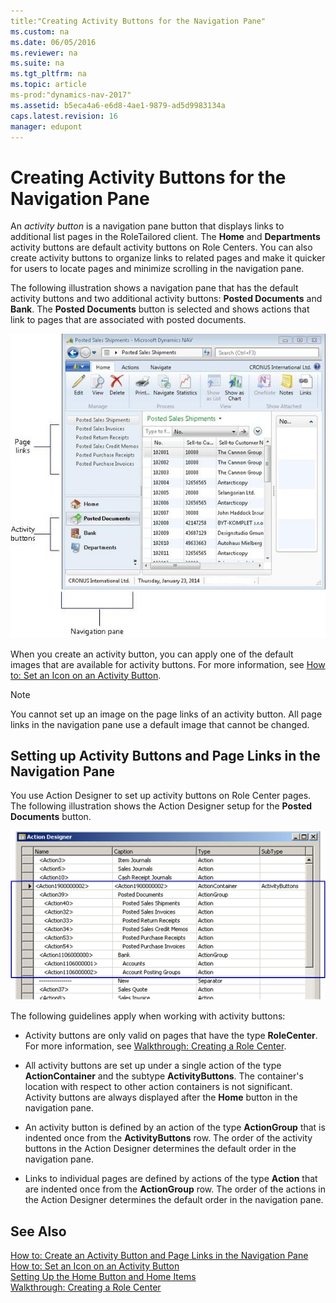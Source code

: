 ```yaml
---
title:"Creating Activity Buttons for the Navigation Pane"
ms.custom: na
ms.date: 06/05/2016
ms.reviewer: na
ms.suite: na
ms.tgt_pltfrm: na
ms.topic: article
ms-prod:"dynamics-nav-2017"
ms.assetid: b5eca4a6-e6d8-4ae1-9879-ad5d9983134a
caps.latest.revision: 16
manager: edupont
---
```

# Creating Activity Buttons for the Navigation Pane
An *activity button* is a navigation pane button that displays links to additional list pages in the RoleTailored client. The **Home** and **Departments** activity buttons are default activity buttons on Role Centers. You can also create activity buttons to organize links to related pages and make it quicker for users to locate pages and minimize scrolling in the navigation pane.  
  
 The following illustration shows a navigation pane that has the default activity buttons and two additional activity buttons: **Posted Documents** and **Bank**. The **Posted Documents** button is selected and shows actions that link to pages that are associated with posted documents.  
  
 ![Navigation pane clip that shows Activity buttons](media/NAV_ADG_NavigationPane_ActivityButtons.jpg "NAV\_ADG\_NavigationPane\_ActivityButtons")  
  
 When you create an activity button, you can apply one of the default images that are available for activity buttons. For more information, see [How to: Set an Icon on an Activity Button](../Topic/How%20to:%20Set%20an%20Icon%20on%20an%20Activity%20Button.md).  
  
> [!NOTE]  
>  You cannot set up an image on the page links of an activity button. All page links in the navigation pane use a default image that cannot be changed.  
  
## Setting up Activity Buttons and Page Links in the Navigation Pane  
 You use Action Designer to set up activity buttons on Role Center pages. The following illustration shows the Action Designer setup for the **Posted Documents** button.  
  
 ![Action Designer that shows Activity Button setup](media/NAV_ADG_Classic_ActionDesigner_Activity.png "NAV\_ADG\_Classic\_ActionDesigner\_Activity")  
  
 The following guidelines apply when working with activity buttons:  
  
-   Activity buttons are only valid on pages that have the type **RoleCenter**. For more information, see [Walkthrough: Creating a Role Center](../Topic/Walkthrough:%20Creating%20a%20Role%20Center.md).  
  
-   All activity buttons are set up under a single action of the type **ActionContainer** and the subtype **ActivityButtons**. The container's location with respect to other action containers is not significant. Activity buttons are always displayed after the **Home** button in the navigation pane.  
  
-   An activity button is defined by an action of the type **ActionGroup** that is indented once from the **ActivityButtons** row. The order of the activity buttons in the Action Designer determines the default order in the navigation pane.  
  
-   Links to individual pages are defined by actions of the type **Action** that are indented once from the **ActionGroup** row. The order of the actions in the Action Designer determines the default order in the navigation pane.  
  
## See Also  
 [How to: Create an Activity Button and Page Links in the Navigation Pane](../Topic/How%20to:%20Create%20an%20Activity%20Button%20and%20Page%20Links%20in%20the%20Navigation%20Pane.md)   
 [How to: Set an Icon on an Activity Button](../Topic/How%20to:%20Set%20an%20Icon%20on%20an%20Activity%20Button.md)   
 [Setting Up the Home Button and Home Items](Setting-Up-the-Home-Button-and-Home-Items.md)   
 [Walkthrough: Creating a Role Center](../Topic/Walkthrough:%20Creating%20a%20Role%20Center.md)